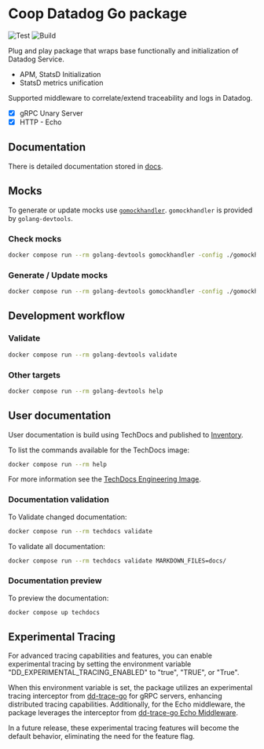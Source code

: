 # Coop Datadog Go package

![Test](https://github.com/coopnorge/go-datadog-lib/actions/workflows/test.yml/badge.svg)
![Build](https://github.com/coopnorge/go-datadog-lib/actions/workflows/build.yml/badge.svg)

Plug and play package that wraps base functionally and initialization of
Datadog Service.

- APM, StatsD Initialization
- StatsD metrics unification

Supported middleware to correlate/extend traceability and logs in Datadog.

- [X] gRPC Unary Server
- [X] HTTP - Echo

## Documentation

There is detailed documentation stored in [docs](docs/).

## Mocks

To generate or update mocks use
[`gomockhandler`](github.com/sanposhiho/gomockhandler). `gomockhandler` is
provided by `golang-devtools`.

### Check mocks

```bash
docker compose run --rm golang-devtools gomockhandler -config ./gomockhandler.json check
```

### Generate / Update mocks

```bash
docker compose run --rm golang-devtools gomockhandler -config ./gomockhandler.json mockgen
```

## Development workflow

### Validate

```bash
docker compose run --rm golang-devtools validate
```

### Other targets

```bash
docker compose run --rm golang-devtools help
```

## User documentation

User documentation is build using TechDocs and published to
[Inventory](https://inventory.internal.coop/docs/default/component/go-datadog-lib).

To list the commands available for the TechDocs image:

```sh
docker compose run --rm help
```

For more information see the [TechDocs Engineering
Image](https://github.com/coopnorge/engineering-docker-images/tree/main/images/techdocs).

### Documentation validation

To Validate changed documentation:

```sh
docker compose run --rm techdocs validate
```

To validate all documentation:

```sh
docker compose run --rm techdocs validate MARKDOWN_FILES=docs/
```

### Documentation preview

To preview the documentation:

```sh
docker compose up techdocs
```

## Experimental Tracing

For advanced tracing capabilities and features, you can enable experimental
tracing by setting the environment variable
"DD_EXPERIMENTAL_TRACING_ENABLED" to "true", "TRUE", or "True".

When this environment variable is set, the package utilizes an experimental
tracing interceptor from
[dd-trace-go](https://github.com/DataDog/dd-trace-go/blob/main/contrib/google.golang.org/grpc/server.go)
for gRPC servers, enhancing distributed tracing capabilities.
Additionally, for the Echo middleware, the package leverages
the interceptor from
[dd-trace-go Echo Middleware](https://github.com/DataDog/dd-trace-go/tree/main/contrib/labstack/echo.v4).

In a future release, these experimental tracing features will become
the default behavior, eliminating the need for the feature flag.
